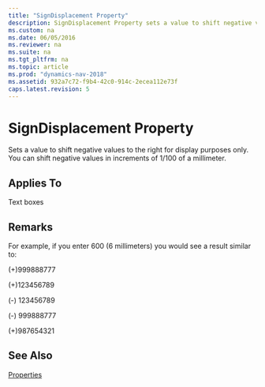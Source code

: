 ```yaml
---
title: "SignDisplacement Property"
description: SignDisplacement Property sets a value to shift negative values to the right for display purposes only.
ms.custom: na
ms.date: 06/05/2016
ms.reviewer: na
ms.suite: na
ms.tgt_pltfrm: na
ms.topic: article
ms.prod: "dynamics-nav-2018"
ms.assetid: 932a7c72-f9b4-42c0-914c-2ecea112e73f
caps.latest.revision: 5
---
```

# SignDisplacement Property
Sets a value to shift negative values to the right for display purposes only. You can shift negative values in increments of 1/100 of a millimeter.  
  
## Applies To  
 Text boxes  
  
## Remarks  
 For example, if you enter 600 \(6 millimeters\) you would see a result similar to:  
  
 \(+\)999888777  
  
 \(+\)123456789  
  
 \(-\) 123456789  
  
 \(-\) 999888777  
  
 \(+\)987654321  
  
## See Also  
 [Properties](Properties.md)